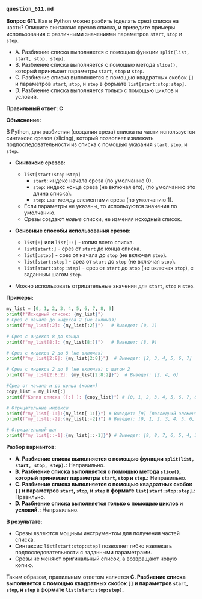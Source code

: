 ### `question_611.md`

**Вопрос 611.** Как в Python можно разбить (сделать срез) списка на части? Опишите синтаксис срезов списка, и приведите примеры использования с различными значениями параметров `start`, `stop` и `step`.

-   A.  Разбиение списка выполняется с помощью функции `split(list, start, stop, step)`.
-   B.  Разбиение списка выполняется с помощью метода `slice()`, который принимает параметры `start`, `stop` и `step`.
-  C. Разбиение списка выполняется с помощью квадратных скобок `[]` и параметров `start`, `stop`, и `step` в формате `list[start:stop:step]`.
- D. Разбиение списка выполняется только с помощью циклов и условий.

**Правильный ответ: C**

**Объяснение:**

В Python, для разбиения (создания среза) списка на части используется синтаксис срезов (slicing), который позволяет извлекать подпоследовательности из списка с помощью указания `start`, `stop`, и `step`.

*   **Синтаксис срезов:**
    *   `list[start:stop:step]`
        *   `start`: индекс начала среза (по умолчанию 0).
        *   `stop`: индекс конца среза (не включая его), (по умолчанию это длина списка).
        *   `step`:  шаг между элементами среза (по умолчанию 1).
     * Если параметры не указаны, то используются значения по умолчанию.
     * Срезы создают *новые* списки, не изменяя исходный список.

*   **Основные способы использования срезов:**
    *   `list[:]` или `list[::]`  - копия всего списка.
    *  `list[start:]` - срез от `start` до конца списка.
    *  `list[:stop]` - срез от начала до `stop` (не включая `stop`).
    *   `list[start:stop]` - срез от `start` до `stop` (не включая `stop`).
    *   `list[start:stop:step]` - срез от `start` до `stop` (не включая `stop`), с заданным шагом `step`.
   *  Можно использовать отрицательные значения для  `start`, `stop` и `step`.

**Примеры:**

```python
my_list = [0, 1, 2, 3, 4, 5, 6, 7, 8, 9]
print(f"Исходный список: {my_list}")
# Срез с начала до индекса 2 (не включая)
print(f"my_list[:2]: {my_list[:2]}")   # Выведет: [0, 1]

# Срез с индекса 8 до конца
print(f"my_list[8:]: {my_list[8:]}")   # Выведет: [8, 9]

# Срез с индекса 2 до 8 (не включая)
print(f"my_list[2:8]: {my_list[2:8]}")  # Выведет: [2, 3, 4, 5, 6, 7]

# Срез с индекса 2 до 8 (не включая) с шагом 2
print(f"my_list[2:8:2]: {my_list[2:8:2]}")  # Выведет: [2, 4, 6]

#Срез от начала и до конца (копия)
copy_list = my_list[:]
print(f"Копия списка ([:] ): {copy_list}") # [0, 1, 2, 3, 4, 5, 6, 7, 8, 9]

# Отрицательные индексы
print(f"my_list[-1:]:{my_list[-1:]}") # Выведет: [9] (последний элемент)
print(f"my_list[:-2]:{my_list[:-2]}") # Выведет: [0, 1, 2, 3, 4, 5, 6, 7] ( все кроме последних 2х)

# Отрицательный шаг
print(f"my_list[::-1]:{my_list[::-1]}") # Выведет: [9, 8, 7, 6, 5, 4, 3, 2, 1, 0] (разворот)
```
**Разбор вариантов:**
*  **A. Разбиение списка выполняется с помощью функции `split(list, start, stop, step)`.:** Неправильно.
*   **B. Разбиение списка выполняется с помощью метода `slice()`, который принимает параметры `start`, `stop` и `step`.:** Неправильно.
*   **C. Разбиение списка выполняется с помощью квадратных скобок `[]` и параметров `start`, `stop`, и `step` в формате `list[start:stop:step]`.:** Правильно.
*   **D. Разбиение списка выполняется только с помощью циклов и условий.:** Неправильно.

**В результате:**
*   Срезы являются мощным инструментом для получения частей списка.
*   Синтаксис `list[start:stop:step]` позволяет гибко извлекать подпоследовательности с заданными параметрами.
*   Срезы не меняют оригинальный список, а возвращают новую копию.

Таким образом, правильным ответом является **C. Разбиение списка выполняется с помощью квадратных скобок `[]` и параметров `start`, `stop`, и `step` в формате `list[start:stop:step]`.**
